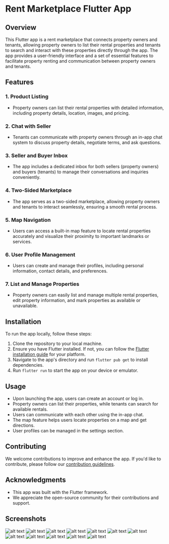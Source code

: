 # Rent Marketplace Flutter App

## Overview

This Flutter app is a rent marketplace that connects property owners and tenants, allowing property owners to list their rental properties and tenants to search and interact with these properties directly through the app. The app provides a user-friendly interface and a set of essential features to facilitate property renting and communication between property owners and tenants.

## Features

### 1. Product Listing

- Property owners can list their rental properties with detailed information, including property details, location, images, and pricing.

### 2. Chat with Seller

- Tenants can communicate with property owners through an in-app chat system to discuss property details, negotiate terms, and ask questions.

### 3. Seller and Buyer Inbox

- The app includes a dedicated inbox for both sellers (property owners) and buyers (tenants) to manage their conversations and inquiries conveniently.

### 4. Two-Sided Marketplace

- The app serves as a two-sided marketplace, allowing property owners and tenants to interact seamlessly, ensuring a smooth rental process.

### 5. Map Navigation

- Users can access a built-in map feature to locate rental properties accurately and visualize their proximity to important landmarks or services.

### 6. User Profile Management

- Users can create and manage their profiles, including personal information, contact details, and preferences.

### 7. List and Manage Properties

- Property owners can easily list and manage multiple rental properties, edit property information, and mark properties as available or unavailable.

## Installation

To run the app locally, follow these steps:

1. Clone the repository to your local machine.
2. Ensure you have Flutter installed. If not, you can follow the [Flutter installation guide](https://flutter.dev/docs/get-started/install) for your platform.
3. Navigate to the app's directory and run `flutter pub get` to install dependencies.
4. Run `flutter run` to start the app on your device or emulator.

## Usage

- Upon launching the app, users can create an account or log in.
- Property owners can list their properties, while tenants can search for available rentals.
- Users can communicate with each other using the in-app chat.
- The map feature helps users locate properties on a map and get directions.
- User profiles can be managed in the settings section.

## Contributing

We welcome contributions to improve and enhance the app. If you'd like to contribute, please follow our [contribution guidelines](CONTRIBUTING.md).

## Acknowledgments

- This app was built with the Flutter framework.
- We appreciate the open-source community for their contributions and support.

## Screenshots

![alt text](https://github.com/umarazizdev/Rent-Market-Place/blob/main/assets/screenshot/1.jpg)
![alt text](https://github.com/umarazizdev/Rent-Market-Place/blob/main/assets/screenshot/2.jpg)
![alt text](https://github.com/umarazizdev/Rent-Market-Place/blob/main/assets/screenshot/3.jpg)
![alt text](https://github.com/umarazizdev/Rent-Market-Place/blob/main/assets/screenshot/4.jpg)
![alt text](https://github.com/umarazizdev/Rent-Market-Place/blob/main/assets/screenshot/5.jpg)
![alt text](https://github.com/umarazizdev/Rent-Market-Place/blob/main/assets/screenshot/6.jpg)
![alt text](https://github.com/umarazizdev/Rent-Market-Place/blob/main/assets/screenshot/7.jpg)
![alt text](https://github.com/umarazizdev/Rent-Market-Place/blob/main/assets/screenshot/8.jpg)
![alt text](https://github.com/umarazizdev/Rent-Market-Place/blob/main/assets/screenshot/9.jpg)
![alt text](https://github.com/umarazizdev/Rent-Market-Place/blob/main/assets/screenshot/10.jpg)
![alt text](https://github.com/umarazizdev/Rent-Market-Place/blob/main/assets/screenshot/11.jpg)
![alt text](https://github.com/umarazizdev/Rent-Market-Place/blob/main/assets/screenshot/12.jpg)

